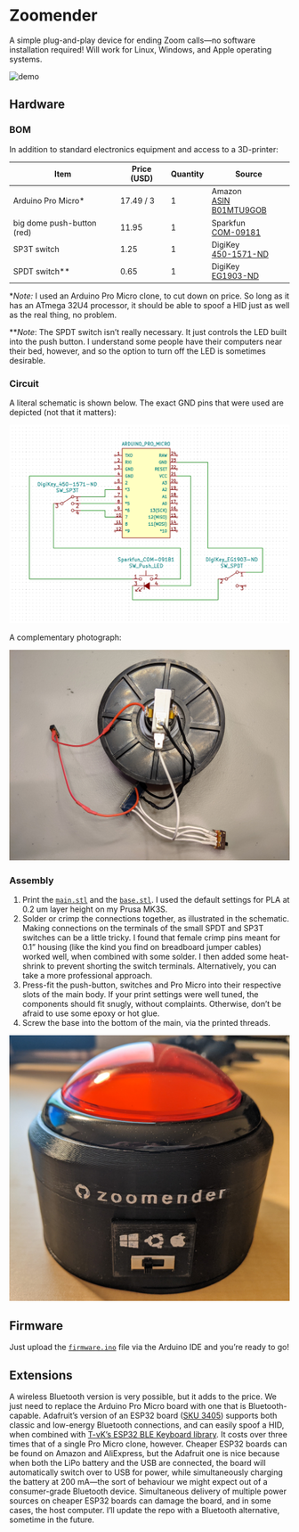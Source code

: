 # Zoomender

A simple plug-and-play device for ending Zoom calls—no software installation required! Will work for Linux, Windows, and Apple operating systems.

![demo](docs/demo.gif)

## Hardware

### BOM

In addition to standard electronics equipment and access to a 3D-printer:

| Item                       | Price (USD) | Quantity | Source                                                       |
| -------------------------- | ----------- | -------- | ------------------------------------------------------------ |
| Arduino Pro Micro*         | 17.49 / 3   | 1        | Amazon <br />[ASIN B01MTU9GOB](https://www.amazon.com/HiLetgo-Atmega32U4-Bootloadered-Development-Microcontroller/dp/B01MTU9GOB/ref=sr_1_1_sspa?dchild=1&keywords=arduino+pro+micro&qid=1614562625&sr=8-1-spons&psc=1&spLa=ZW5jcnlwdGVkUXVhbGlmaWVyPUEyV1BVTFBUNEY2NjhHJmVuY3J5cHRlZElkPUEwMTk3NDQwM1RON1BNTkJSNjBGSyZlbmNyeXB0ZWRBZElkPUEwMzI5Nzg0MlpFV1c0TUtIVElGWSZ3aWRnZXROYW1lPXNwX2F0ZiZhY3Rpb249Y2xpY2tSZWRpcmVjdCZkb05vdExvZ0NsaWNrPXRydWU=) |
| big dome push-button (red) | 11.95       | 1        | Sparkfun <br />[COM-09181](https://www.sparkfun.com/products/9181) |
| SP3T switch                | 1.25        | 1        | DigiKey <br />[450-1571-ND](https://www.digikey.com/en/products/detail/te-connectivity-alcoswitch-switches/1825255-8/1202283?s=N4IgTCBcDaICwFYAMBaAjAg7GlA7AJiALoC%2BQA) |
| SPDT switch**              | 0.65        | 1        | DigiKey <br />[EG1903-ND](https://www.digikey.com/en/products/detail/e-switch/EG1218/101726) |

**Note:* I used an Arduino Pro Micro clone, to cut down on price. So long as it has an ATmega 32U4 processor, it should be able to spoof a HID just as well as the real thing, no problem. 

***Note*: The SPDT switch isn’t really necessary. It just controls the LED built into the push button. I understand some people have their computers near their bed, however, and so the option to turn off the LED is sometimes desirable. 

### Circuit

A literal schematic is shown below. The exact GND pins that were used are depicted (not that it matters):

![schematic](docs/schematic.png)

A complementary photograph:

![hook-up](docs/hook_up_photo.jpg)

### Assembly

1. Print the [`main.stl`](/hardware/STLs/main.stl) and the [`base.stl`](/hardware/STLs/base.stl). I used the default settings for PLA at 0.2 um layer height on my Prusa MK3S. 
2. Solder or crimp the connections together, as illustrated in the schematic. Making connections on the terminals of the small SPDT and SP3T switches can be a little tricky. I found that female crimp pins meant for 0.1” housing (like the kind you find on breadboard jumper cables) worked well, when combined with some solder. I then added some heat-shrink to prevent shorting the switch terminals. Alternatively, you can take a more professional approach.
3. Press-fit the push-button, switches and Pro Micro into their respective slots of the main body. If your print settings were well tuned, the components should fit snugly, without complaints. Otherwise, don’t be afraid to use some epoxy or hot glue. 
4. Screw the base into the bottom of the main, via the printed threads. 

![assembled](docs/assembled.jpg)

## Firmware

Just upload the [`firmware.ino`](/firmware/firmware.ino) file via the Arduino IDE and you’re ready to go! 

## Extensions

A wireless Bluetooth version is very possible, but it adds to the price. We just need to replace the Arduino Pro Micro board with one that is Bluetooth-capable. Adafruit’s version of an ESP32 board ([SKU 3405](https://www.adafruit.com/product/3405)) supports both classic and low-energy Bluetooth connections, and can easily spoof a HID, when combined with [T-vK’s ESP32 BLE Keyboard library](https://github.com/T-vK/ESP32-BLE-Keyboard). It costs over three times that of a single Pro Micro clone, however. Cheaper ESP32 boards can be found on Amazon and AliExpress, but the Adafruit one is nice because when both the LiPo battery and the USB are connected, the board will automatically switch over to USB for power, while simultaneously charging the battery at 200 mA—the sort of behaviour we might expect out of a consumer-grade Bluetooth device. Simultaneous delivery of multiple power sources on cheaper ESP32 boards can damage the board, and in some cases, the host computer. I’ll update the repo with a Bluetooth alternative, sometime in the future. 